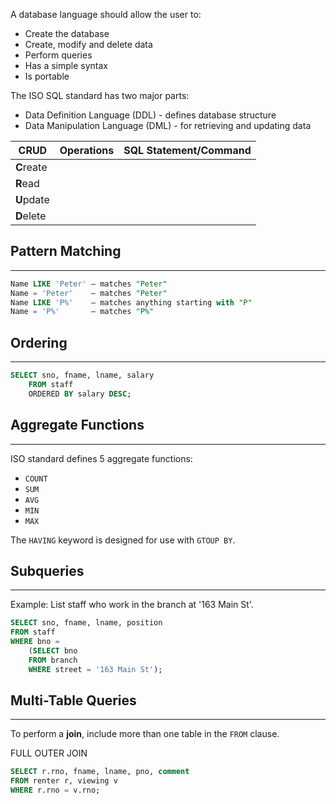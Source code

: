 A database language should allow the user to:
- Create the database
- Create, modify and delete data
- Perform queries
- Has a simple syntax
- Is portable

The ISO SQL standard has two major parts:
- Data Definition Language (DDL) - defines database structure
- Data Manipulation Language (DML) - for retrieving and updating data


| **CRUD**   | Operations | SQL Statement/Command |
| ---------- | ---------- | --------------------- |
| **C**reate |            |                       |
| **R**ead   |            |                       |
| **U**pdate |            |                       |
| **D**elete |            |                       |

## Pattern Matching
---
```sql
Name LIKE 'Peter' — matches "Peter"
Name = 'Peter'    — matches "Peter"
Name LIKE 'P%'    — matches anything starting with "P"
Name = 'P%'       — matches "P%"
```

## Ordering
---
```sql
SELECT sno, fname, lname, salary
	FROM staff
	ORDERED BY salary DESC;
```

## Aggregate Functions
---
ISO standard defines 5 aggregate functions:
- `COUNT`
- `SUM`
- `AVG`
- `MIN`
- `MAX`

The `HAVING` keyword is designed for use with `GTOUP BY`.

## Subqueries
---
Example: List staff who work in the branch at '163 Main St'.
```sql
SELECT sno, fname, lname, position
FROM staff
WHERE bno =
	(SELECT bno
	FROM branch
	WHERE street = '163 Main St');
```

## Multi-Table Queries
---
To perform a **join**, include more than one table in the `FROM` clause.

FULL OUTER JOIN
```sql
SELECT r.rno, fname, lname, pno, comment
FROM renter r, viewing v
WHERE r.rno = v.rno;
```
